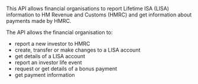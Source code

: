 This API allows financial organisations to report Lifetime ISA (LISA) information to HM Revenue and Customs (HMRC) and get information about payments made by HMRC.

The API allows the financial organisation to:

* report a new investor to HMRC
* create, transfer or make changes to a LISA account
* get details of a LISA account
* report an investor life event
* request or get details of a bonus payment
* get payment information